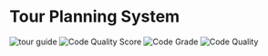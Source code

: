 # Tour Planning System
![tour guide](https://user-images.githubusercontent.com/76091042/132386470-006448f5-c2df-493b-9eb9-5b50a9dfd9b5.png)
![Code Quality Score](https://www.code-inspector.com/project/27485/score/svg)
![Code Grade](https://www.code-inspector.com/project/27485/status/svg)
![Code Quality](https://www.code-inspector.com/project/27485/status/svg)




